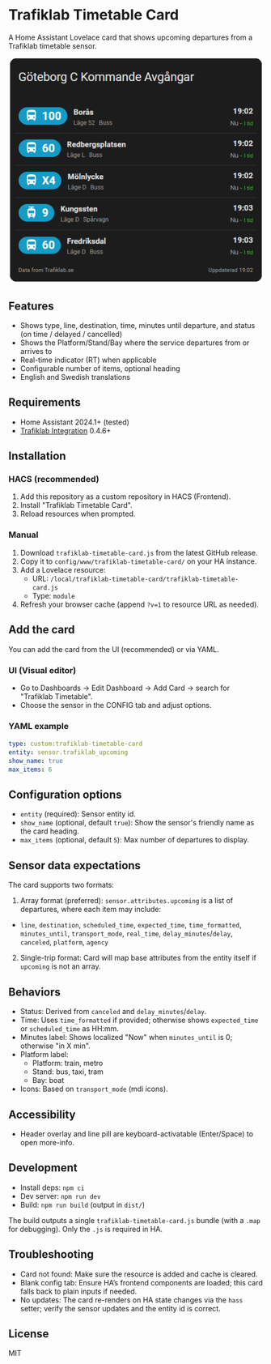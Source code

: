 # Trafiklab Timetable Card

A Home Assistant Lovelace card that shows upcoming departures from a Trafiklab timetable sensor.

![card](/assets/preview.png)

## Features
- Shows type, line, destination, time, minutes until departure, and status (on time / delayed / cancelled)
- Shows the Platform/Stand/Bay where the service departures from or arrives to
- Real-time indicator (RT) when applicable
- Configurable number of items, optional heading
- English and Swedish translations

## Requirements
- Home Assistant 2024.1+ (tested)
- [Trafiklab Integration](https://github.com/MrSjodin/HomeAssistant_Trafiklab_Integration) 0.4.6+

## Installation

### HACS (recommended)
1. Add this repository as a custom repository in HACS (Frontend).
2. Install "Trafiklab Timetable Card".
3. Reload resources when prompted.

### Manual
1. Download `trafiklab-timetable-card.js` from the latest GitHub release.
2. Copy it to `config/www/trafiklab-timetable-card/` on your HA instance.
3. Add a Lovelace resource:
   - URL: `/local/trafiklab-timetable-card/trafiklab-timetable-card.js`
   - Type: `module`
4. Refresh your browser cache (append `?v=1` to resource URL as needed).

## Add the card

You can add the card from the UI (recommended) or via YAML.

### UI (Visual editor)
- Go to Dashboards → Edit Dashboard → Add Card → search for "Trafiklab Timetable".
- Choose the sensor in the CONFIG tab and adjust options.

### YAML example
```yaml
type: custom:trafiklab-timetable-card
entity: sensor.trafiklab_upcoming
show_name: true
max_items: 6
```

## Configuration options
- `entity` (required): Sensor entity id.
- `show_name` (optional, default `true`): Show the sensor's friendly name as the card heading.
- `max_items` (optional, default `5`): Max number of departures to display.

## Sensor data expectations
The card supports two formats:

1) Array format (preferred): `sensor.attributes.upcoming` is a list of departures, where each item may include:
- `line`, `destination`, `scheduled_time`, `expected_time`, `time_formatted`, `minutes_until`, `transport_mode`, `real_time`, `delay_minutes`/`delay`, `canceled`, `platform`, `agency`

2) Single-trip format: Card will map base attributes from the entity itself if `upcoming` is not an array.

## Behaviors
- Status: Derived from `canceled` and `delay_minutes`/`delay`.
- Time: Uses `time_formatted` if provided; otherwise shows `expected_time` or `scheduled_time` as HH:mm.
- Minutes label: Shows localized "Now" when `minutes_until` is 0; otherwise "in X min".
- Platform label:
  - Platform: train, metro
  - Stand: bus, taxi, tram
  - Bay: boat
- Icons: Based on `transport_mode` (mdi icons).

## Accessibility
- Header overlay and line pill are keyboard-activatable (Enter/Space) to open more-info.

## Development
- Install deps: `npm ci`
- Dev server: `npm run dev`
- Build: `npm run build` (output in `dist/`)

The build outputs a single `trafiklab-timetable-card.js` bundle (with a `.map` for debugging). Only the `.js` is required in HA.

## Troubleshooting
- Card not found: Make sure the resource is added and cache is cleared.
- Blank config tab: Ensure HA’s frontend components are loaded; this card falls back to plain inputs if needed.
- No updates: The card re-renders on HA state changes via the `hass` setter; verify the sensor updates and the entity id is correct.

## License
MIT
